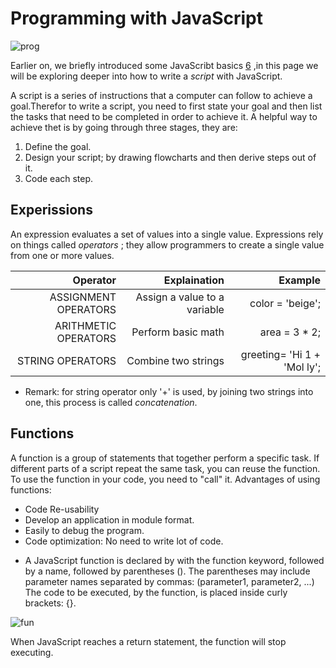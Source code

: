 # Programming with JavaScript
![prog](https://cdn01.alison-static.net/courses/887/alison_courseware_intro_887.jpg)

Earlier on, we briefly introduced some JavaScribt basics [6](https://danaabbadi.github.io/learning_journal/Javascript) 
,in this page we will be exploring deeper into how to write a *script* with JavaScript.

A script is a series of instructions that a computer can follow to achieve a goal.Therefor to write a script, you need to first state your goal and then list the
tasks that need to be completed in order to achieve it. A helpful way to achieve thet is by going through three stages, they are:
 
 1. Define the goal. 
 2. Design your script; by drawing flowcharts and then derive steps out of it.
 3. Code each step.  
## Experissions
An expression evaluates a set of values into a single value.
Expressions rely on things called *operators* ; they allow programmers to create a single value from one or more values. 

 | Operator | Explaination | Example|
|----: |---:| ----:|
| ASSIGNMENT OPERATORS |  Assign a value to a variable  |  color = 'beige';   |
|  ARITHMETIC OPERATORS  |  Perform basic math  |  area = 3 * 2;   |
| STRING OPERATORS   |  Combine two strings  |  greeting= 'Hi 1 + 'Mol ly';   |

* Remark: for string operator only '+' is used, by joining two strings into one, this process is called *concatenation*.

## Functions

A function is a group of statements that together perform a specific task. If different parts of a script repeat the same task, you can
reuse the function. To use the function in your code, you need to "call" it.
Advantages of using functions:
   - Code Re-usability
   - Develop an application in module format.
   - Easily to debug the program.
   - Code optimization: No need to write lot of code.
* A JavaScript function is declared by with the function keyword, followed by a name, followed by parentheses ().
  The parentheses may include parameter names separated by commas: (parameter1, parameter2, ...)
  The code to be executed, by the function, is placed inside curly brackets: {}.

![fun](https://www.code-morning.com/wp-content/uploads/2016/09/Function1-300x154.png)

When JavaScript reaches a return statement, the function will stop executing.